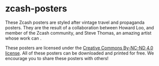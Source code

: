 # zcash-posters
These Zcash posters are styled after vintage travel and propaganda posters. They are the result of a collaboration between Howard Loo, and member of the Zcash community, and Steve Thomas, an amazing artist whose work can .

These posters are licensed under the [Creative Commons By-NC-ND 4.0 license](https://creativecommons.org/licenses/by-nc-nd/4.0/). All of these posters can be downloaded and printed for free. We encourage you to share these posters with others!
